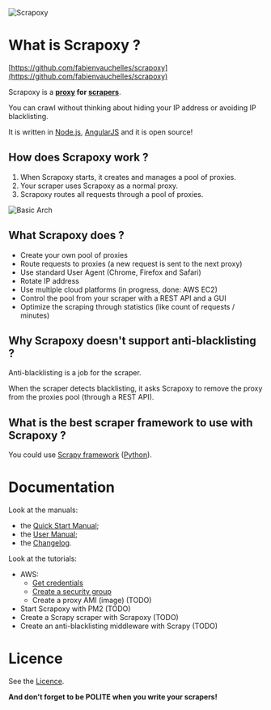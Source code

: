 ![Scrapoxy](https://raw.githubusercontent.com/fabienvauchelles/scrapoxy/master/docs/logo.png)


# What is Scrapoxy ?

[https://github.com/fabienvauchelles/scrapoxy](https://github.com/fabienvauchelles/scrapoxy)

Scrapoxy is a **[proxy](https://en.wikipedia.org/wiki/Proxy_server) for [scrapers](https://en.wikipedia.org/wiki/Web_scraping)**.

You can crawl without thinking about hiding your IP address or avoiding IP blacklisting.

It is written in [Node.js](https://nodejs.org), [AngularJS](https://angularjs.org) and it is open source!


## How does Scrapoxy work ?

1. When Scrapoxy starts, it creates and manages a pool of proxies.
2. Your scraper uses Scrapoxy as a normal proxy. 
3. Scrapoxy routes all requests through a pool of proxies.

![Basic Arch](https://raw.githubusercontent.com/fabienvauchelles/scrapoxy/master/docs/basic_arch.jpg)


## What Scrapoxy does ?

- Create your own pool of proxies
- Route requests to proxies (a new request is sent to the next proxy)
- Use standard User Agent (Chrome, Firefox and Safari)
- Rotate IP address
- Use multiple cloud platforms (in progress, done: AWS EC2)
- Control the pool from your scraper with a REST API and a GUI
- Optimize the scraping through statistics (like count of requests / minutes)


## Why Scrapoxy doesn't support anti-blacklisting ?

Anti-blacklisting is a job for the scraper.

When the scraper detects blacklisting, it asks Scrapoxy to remove the proxy from the proxies pool (through a REST API).


## What is the best scraper framework to use with Scrapoxy ?

You could use [Scrapy framework](http://scrapy.org) ([Python](https://www.python.org)).


# Documentation

Look at the manuals:

- the [Quick Start Manual](docs/quick_start_manual/README.md);
- the [User Manual](docs/user_manual/README.md);
- the [Changelog](docs/CHANGELOG.md).

Look at the tutorials:

- AWS:
    - [Get credentials](docs/tutorials/aws/get_credentials/README.md)
    - [Create a security group](docs/tutorials/aws/create_security_group/README.md)
    - Create a proxy AMI (image) (TODO)
- Start Scrapoxy with PM2 (TODO)
- Create a Scrapy scraper with Scrapoxy (TODO)
- Create an anti-blacklisting middleware with Scrapy (TODO)


# Licence

See the [Licence](LICENCE.txt).


**And don't forget to be POLITE when you write your scrapers!**
